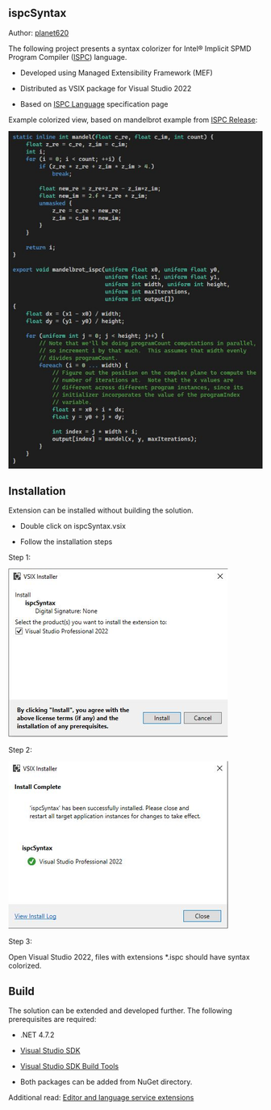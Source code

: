 ## ispcSyntax ##

Author: [planet620]

The following project presents a syntax colorizer for Intel® Implicit SPMD Program Compiler ([ISPC]) language.

* Developed using Managed Extensibility Framework (MEF)

* Distributed as VSIX package for Visual Studio 2022

* Based on [ISPC Language] specification page

Example colorized view, based on mandelbrot example from [ISPC Release]:

![Example view](example.jpg)

## Installation ##

Extension can be installed without building the solution.

* Double click on ispcSyntax.vsix

* Follow the installation steps

Step 1:

![Step1](install1.jpg)

Step 2:

![Step2](install2.jpg)

Step 3:

Open Visual Studio 2022, files with extensions *.ispc should have syntax colorized.

## Build ##

The solution can be extended and developed further. The following prerequisites are required:

* .NET 4.7.2

* [Visual Studio SDK]

* [Visual Studio SDK Build Tools]

* Both packages can be added from NuGet directory.


Additional read: [Editor and language service extensions]

[//]: # (links)

   [planet620]: <https://mpolaczyk.pl>
   [Visual Studio SDK]: <https://www.nuget.org/packages/Microsoft.VisualStudio.Sdk>
   [Visual Studio SDK Build Tools]: <https://www.nuget.org/packages/Microsoft.VSSDK.BuildTools>
   [ISPC]: <https://ispc.github.io/index.html>
   [ISPC Language]: <https://ispc.github.io/ispc.html#the-ispc-language>
   [ISPC Release]: <https://github.com/ispc/ispc/releases/download/v1.19.0/ispc-v1.19.0-windows.zip>
   [Editor and language service extensions]: <https://learn.microsoft.com/en-us/visualstudio/extensibility/editor-and-language-service-extensions?view=vs-2022>
